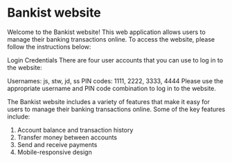 # Bankist website

Welcome to the Bankist website! This web application allows users to manage their banking transactions online. To access the website, please follow the instructions below:

Login Credentials
There are four user accounts that you can use to log in to the website:

Usernames: js, stw, jd, ss
PIN codes: 1111, 2222, 3333, 4444
Please use the appropriate username and PIN code combination to log in to the website.



The Bankist website includes a variety of features that make it easy for users to manage their banking transactions online. Some of the key features include:

1. Account balance and transaction history
2. Transfer money between accounts
3. Send and receive payments 
4. Mobile-responsive design
